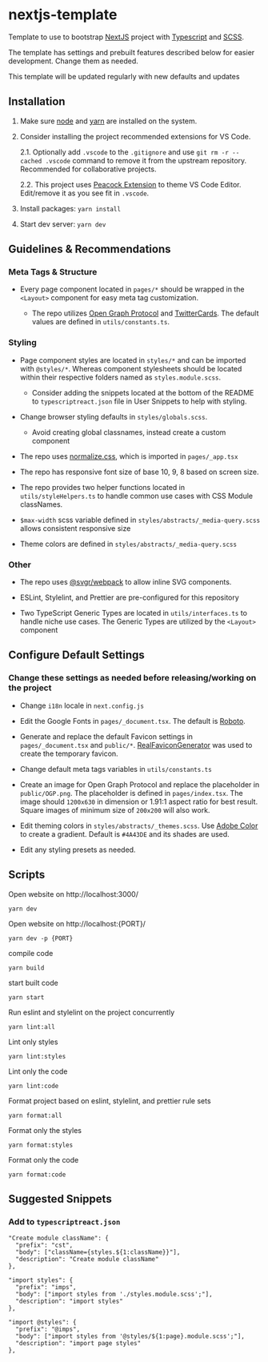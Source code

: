# nextjs-template

Template to use to bootstrap [NextJS](https://nextjs.org/) project with [Typescript](https://www.typescriptlang.org/) and [SCSS](https://sass-lang.com/).

The template has settings and prebuilt features described below for easier development. Change them as needed.

This template will be updated regularly with new defaults and updates

## Installation

1. Make sure [node](https://nodejs.org/en/) and [yarn](https://classic.yarnpkg.com/en/) are installed on the system.

2. Consider installing the project recommended extensions for VS Code.

   2.1. Optionally add `.vscode` to the `.gitignore` and use `git rm -r --cached .vscode` command to remove it from the upstream repository. Recommended for collaborative projects.

   2.2. This project uses [Peacock Extension](https://marketplace.visualstudio.com/items?itemName=johnpapa.vscode-peacock) to theme VS Code Editor. Edit/remove it as you see fit in `.vscode`.

3. Install packages: `yarn install`

4. Start dev server: `yarn dev`

## Guidelines & Recommendations

### Meta Tags & Structure

- Every page component located in `pages/*` should be wrapped in the `<Layout>` component for easy meta tag customization.

  - The repo utilizes [Open Graph Protocol](https://opengraphprotocol.org/) and [TwitterCards](https://developer.twitter.com/en/docs/twitter-for-websites/cards/overview/abouts-cards). The default values are defined in `utils/constants.ts`.

### Styling

- Page component styles are located in `styles/*` and can be imported with `@styles/*`. Whereas component stylesheets should be located within their respective folders named as `styles.module.scss`.

  - Consider adding the snippets located at the bottom of the README to `typescriptreact.json` file in User Snippets to help with styling.

- Change browser styling defaults in `styles/globals.scss`.

  - Avoid creating global classnames, instead create a custom component

- The repo uses [normalize.css](https://www.npmjs.com/package/normalize.css), which is imported in `pages/_app.tsx`

- The repo has responsive font size of base 10, 9, 8 based on screen size.

- The repo provides two helper functions located in `utils/styleHelpers.ts` to handle common use cases with CSS Module classNames.

- `$max-width` scss variable defined in `styles/abstracts/_media-query.scss` allows consistent responsive size

- Theme colors are defined in `styles/abstracts/_media-query.scss`

### Other

- The repo uses [@svgr/webpack](https://www.npmjs.com/package/@svgr/webpack) to allow inline SVG components.

- ESLint, Stylelint, and Prettier are pre-configured for this repository

- Two TypeScript Generic Types are located in `utils/interfaces.ts` to handle niche use cases. The Generic Types are utilized by the `<Layout>` component

## Configure Default Settings

### Change these settings as needed before releasing/working on the project

- Change `i18n` locale in `next.config.js`

- Edit the Google Fonts in `pages/_document.tsx`. The default is [Roboto](https://fonts.google.com/specimen/Roboto).

- Generate and replace the default Favicon settings in `pages/_document.tsx` and `public/*`. [RealFaviconGenerator](https://realfavicongenerator.net) was used to create the temporary favicon.

- Change default meta tags variables in `utils/constants.ts`

- Create an image for Open Graph Protocol and replace the placeholder in `public/OGP.png`. The placeholder is defined in `pages/index.tsx`. The image should `1200x630` in dimension or 1.91:1 aspect ratio for best result. Square images of minimum size of `200x200` will also work.

- Edit theming colors in `styles/abstracts/_themes.scss`. Use [Adobe Color](https://color.adobe.com/) to create a gradient. Default is `#4A43DE` and its shades are used.

- Edit any styling presets as needed.

## Scripts

Open website on http://localhost:3000/

```
yarn dev
```

Open website on http://localhost:{PORT}/

```
yarn dev -p {PORT}
```

compile code

```
yarn build
```

start built code

```
yarn start
```

Run eslint and stylelint on the project concurrently

```
yarn lint:all
```

Lint only styles

```
yarn lint:styles
```

Lint only the code

```
yarn lint:code
```

Format project based on eslint, stylelint, and prettier rule sets

```
yarn format:all
```

Format only the styles

```
yarn format:styles
```

Format only the code

```
yarn format:code
```

## Suggested Snippets

### Add to `typescriptreact.json`

```
"Create module className": {
  "prefix": "cst",
  "body": ["className={styles.${1:className}}"],
  "description": "Create module className"
},

"import styles": {
  "prefix": "imps",
  "body": ["import styles from './styles.module.scss';"],
  "description": "import styles"
},

"import @styles": {
  "prefix": "@imps",
  "body": ["import styles from '@styles/${1:page}.module.scss';"],
  "description": "import page styles"
},
```
